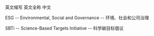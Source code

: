 英文缩写       英文全称                                    中文      

ESG  --  Environmental, Social and Governance  --   环境、社会和公司治理


SBTi   --  Science-Based Targets Initiative   --     科学碳目标倡议
